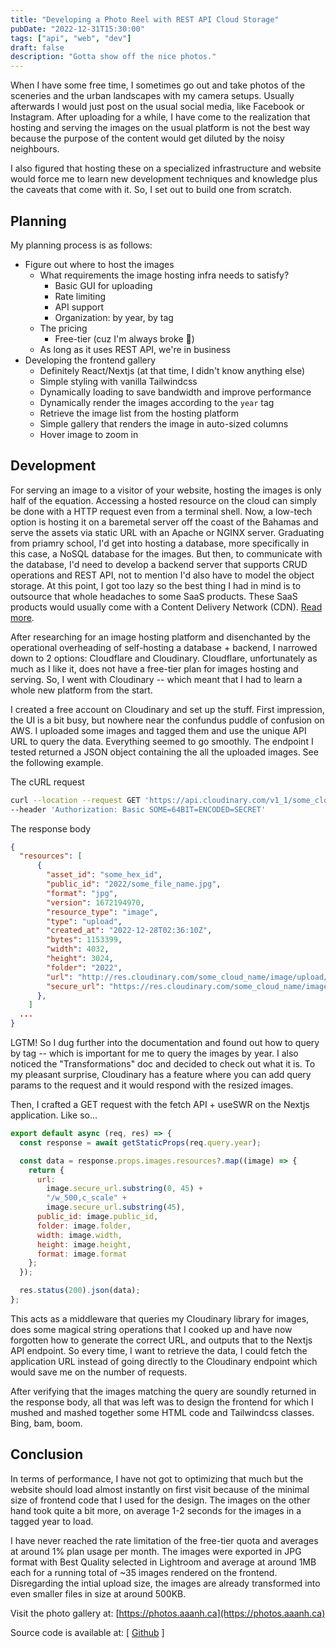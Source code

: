 ```yaml
---
title: "Developing a Photo Reel with REST API Cloud Storage"
pubDate: "2022-12-31T15:30:00"
tags: ["api", "web", "dev"]
draft: false
description: "Gotta show off the nice photos."
---
```


When I have some free time, I sometimes go out and take photos of the sceneries and the urban landscapes with my camera setups. Usually afterwards I would just post on the usual social media, like Facebook or Instagram. After uploading for a while, I have come to the realization that hosting and serving the images on the usual platform is not the best way because the purpose of the content would get diluted by the noisy neighbours.

I also figured that hosting these on a specialized infrastructure and website would force me to learn new development techniques and knowledge plus the caveats that come with it. So, I set out to build one from scratch.

## Planning

My planning process is as follows:

- Figure out where to host the images
  - What requirements the image hosting infra needs to satisfy?
    - Basic GUI for uploading
    - Rate limiting
    - API support
    - Organization: by year, by tag
  - The pricing
    - Free-tier (cuz I'm always broke 🙏)
  - As long as it uses REST API, we're in business
- Developing the frontend gallery
  - Definitely React/Nextjs (at that time, I didn't know anything else)
  - Simple styling with vanilla Tailwindcss
  - Dynamically loading to save bandwidth and improve performance
  - Dynamically render the images according to the `year` tag
  - Retrieve the image list from the hosting platform
  - Simple gallery that renders the image in auto-sized columns
  - Hover image to zoom in

## Development

For serving an image to a visitor of your website, hosting the images is only half of the equation. Accessing a hosted resource on the cloud can simply be done with a HTTP request even from a terminal shell. Now, a low-tech option is hosting it on a baremetal server off the coast of the Bahamas and serve the assets via static URL with an Apache or NGINX server. Graduating from priamry school, I'd get into hosting a database, more specifically in this case, a NoSQL database for the images. But then, to communicate with the database, I'd need to develop a backend server that supports CRUD operations and REST API, not to mention I'd also have to model the object storage. At this point, I got too lazy so the best thing I had in mind is to outsource that whole headaches to some SaaS products. These SaaS products would usually come with a Content Delivery Network (CDN). [Read more](https://en.wikipedia.org/wiki/Content_delivery_network).

After researching for an image hosting platform and disenchanted by the operational overheading of self-hosting a database + backend, I narrowed down to 2 options: Cloudflare and Cloudinary. Cloudflare, unfortunately as much as I like it, does not have a free-tier plan for images hosting and serving. So, I went with Cloudinary -- which meant that I had to learn a whole new platform from the start.

I created a free account on Cloudinary and set up the stuff. First impression, the UI is a bit busy, but nowhere near the confundus puddle of confusion on AWS. I uploaded some images and tagged them and use the unique API URL to query the data. Everything seemed to go smoothly. The endpoint I tested returned a JSON object containing the all the uploaded images. See the following example.

The cURL request

```sh
curl --location --request GET 'https://api.cloudinary.com/v1_1/some_cloud_name/resources/image' \
--header 'Authorization: Basic SOME=64BIT=ENCODED=SECRET'
```

The response body

```json
{
  "resources": [
      {
        "asset_id": "some_hex_id",
        "public_id": "2022/some_file_name.jpg",
        "format": "jpg",
        "version": 1672194970,
        "resource_type": "image",
        "type": "upload",
        "created_at": "2022-12-28T02:36:10Z",
        "bytes": 1153399,
        "width": 4032,
        "height": 3024,
        "folder": "2022",
        "url": "http://res.cloudinary.com/some_cloud_name/image/upload/some_unique_id/2022/some_file_name.jpg",
        "secure_url": "https://res.cloudinary.com/some_cloud_name/image/upload/some_unique_id/2022/some_file_name.jpg"
      },
    ]
  ...
}
```

LGTM! So I dug further into the documentation and found out how to query by tag -- which is important for me to query the images by year. I also noticed the "Transformations" doc and decided to check out what it is. To my pleasant surprise, Cloudinary has a feature where you can add query params to the request and it would respond with the resized images.

Then, I crafted a GET request with the fetch API + useSWR on the Nextjs application. Like so...

```jsx
export default async (req, res) => {
  const response = await getStaticProps(req.query.year);

  const data = response.props.images.resources?.map((image) => {
    return {
      url:
        image.secure_url.substring(0, 45) +
        "/w_500,c_scale" +
        image.secure_url.substring(45),
      public_id: image.public_id,
      folder: image.folder,
      width: image.width,
      height: image.height,
      format: image.format
    };
  });

  res.status(200).json(data);
};
```

This acts as a middleware that queries my Cloudinary library for images, does some magical string operations that I cooked up and have now forgotten how to generate the correct URL, and outputs that to the Nextjs API endpoint. So every time, I want to retrieve the data, I could fetch the application URL instead of going directly to the Cloudinary endpoint which would save me on the number of requests.

After verifying that the images matching the query are soundly returned in the response body, all that was left was to design the frontend for which I mushed and mashed together some HTML code and Tailwindcss classes. Bing, bam, boom.

## Conclusion

In terms of performance, I have not got to optimizing that much but the website should load almost instantly on first visit because of the minimal size of frontend code that I used for the design. The images on the other hand took quite a bit more, on average 1-2 seconds for the images in a tagged year to load.

I have never reached the rate limitation of the free-tier quota and averages at around 1% plan usage per month. The images were exported in JPG format with Best Quality selected in Lightroom and average at around 1MB each for a running total of ~35 images rendered on the frontend. Disregarding the intial upload size, the images are already transformed into even smaller files in size at around 500KB.

Visit the photo gallery at: [https://photos.aaanh.ca](https://photos.aaanh.ca)

Source code is available at: [ [Github](https://github.com/aaanh/my-photo-reel) ]
